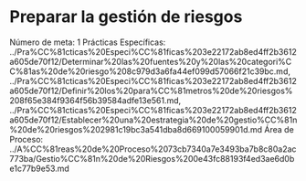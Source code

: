 # Preparar la gestión de riesgos

Número de meta: 1
Prácticas Específicas: ../Pra%CC%81cticas%20Especi%CC%81ficas%203e22172ab8ed4ff2b3612a605de70f12/Determinar%20las%20fuentes%20y%20las%20categori%CC%81as%20de%20riesgo%208c979d3a6fa44ef099d57066f21c39bc.md, ../Pra%CC%81cticas%20Especi%CC%81ficas%203e22172ab8ed4ff2b3612a605de70f12/Definir%20los%20para%CC%81metros%20de%20riesgos%208f65e384f9364f56b39584adfe13e561.md, ../Pra%CC%81cticas%20Especi%CC%81ficas%203e22172ab8ed4ff2b3612a605de70f12/Establecer%20una%20estrategia%20de%20gestio%CC%81n%20de%20riesgos%202981c19bc3a541dba8d669100059901d.md
Área de Proceso: ../A%CC%81reas%20de%20Proceso%2073cb7340a7e3493ba7b8c80a2ac773ba/Gestio%CC%81n%20de%20Riesgos%200e43fc88193f4ed3ae6d0be1c77b9e53.md